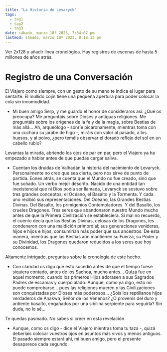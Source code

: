 ```yaml
---
title: "La Historia de Levaryck"
tags:
  - tag1
  - tag2
  - tag3
date: sábado, marzo 18º 2023, 7:54:07 pm
lastmod: sábado, marzo 18º 2023, 8:18:13 pm
---
```


Ver 2x128 y añadir línea cronológica. Hay registros de escenas de hasta 5 millones de años atrás.

# Registro de una Conversación

El Viajero como siempre, con un gesto de su mano te indica el lugar para sentarte. El mullido cojín tiene una pequeña apertura para poder colocar la cola sin incomodidad.

-   Mi buen amigo Serp, y me guardo el honor de consideraros así. ¿Qué os preocupa? Me preguntáis sobre Dioses y antiguas religiones. Me preguntáis sobre los orígenes de la fe y de la magia, sobre Bestias de más allá... Ah, arqueólogo - sonríe picaronamente, mientras toma con una cuchara su jarabe de higo -, miráis con valor al pasado, a los huesos, y al polvo, ¿pero teméis observar el dorado reflejo del sol en un cabello rubio?


Levantas la mirada, abriendo los ojos de par en par, pero el Viajero ya ha empezado a hablar antes de que puedas cargar saliva.

-   Cuentan los druidas de Valhadán la historia del nacimiento de Levaryck. Personalmente no creo que sea cierta, pero nos sirve de punto de partida. Eones atrás, se cuenta que el Mundo no fue creado, sino que fue soñado. Un verbo mejor descrito. Nacido de una entidad tan inexistencial que ni Dios podía ser llamada, Levaryck se sostuvo sobre tres grandes conceptos; el Océano, el Basalto y la Tormenta. Y cada uno recibió sus representaciones. Del Océano, las Grandes Bestias Divinas. Del Basalto, los primigenios Contempladores. Y del Basalto, los crueles Dragones. Tres seres que abandonaron nuestro Mundo mucho antes de que la Primera Civilización se estableciera. Si mal no recuerdo, el cuento decía que las Bestias Divinas, celosas de los Dragones, les condenaron con una maldición primordial; sus generaciones venideras, hijos e hijos e hijos, consumirían más poder que sus ancestros. De esta manera, mientras que las Bestias aún mantienen su Fuerza, su Poder y su Divinidad, los Dragones quedaron reducidos a los seres que hoy conocemos.


Altamente intrigado, preguntas sobre la cronología de este hecho.

-   Con claridad os digo que esto sucedió antes de que el tiempo fuese siquiera contado, antes de los Sachoa, mucho antes... Quizá fue en aquel momento, cuando los primeros Hijos adorasen a sus Sagrados Padres de escamas y cuerpo alado. Aunque, como ya digo, esto no puede comprobarse... pues las religiones mueren y las Civilizaciones son conquistadas por Dioses más poderosos... ¿Sois los reptilianos hijos verdaderos de Anakwa, Señor de los Venenos? ¿O provenís del duro y ardiente basalto, engañados por una sibilina serpiente para seguirla? Sin duda, no lo sé...


Te quedas pasmado. No sabes si creer en esta revelación.

-   Aunque, como os digo - dice el Viajero mientras toma tu taza -, quizá deberíais colocar vuestros ojos en asuntos más vivos y menos antiguos. El pasado siempre estará ahí, mi buen amigo, pero el presente desaparece cada segundo.